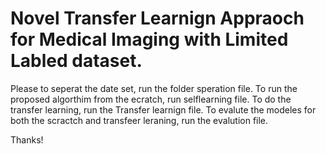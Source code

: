# Novel Transfer Learnign Appraoch for Medical Imaging with Limited Labled dataset.
Please to seperat the date set, run the folder speration file.
To run the proposed algorthim from the ecratch, run selflearning file.
To do the transfer learning, run the Transfer learnign file.
To evalute the modeles for both the scractch and transfeer leraning, run the evalution file.


Thanks!


